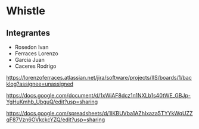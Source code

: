 # Whistle
## Integrantes
* Rosedon Ivan
* Ferraces Lorenzo
* Garcia Juan
* Caceres Rodrigo

https://lorenzoferraces.atlassian.net/jira/software/projects/IIS/boards/1/backlog?assignee=unassigned

https://docs.google.com/document/d/1xWiAF8dcz1n1NXLb1s40tWE_GBJp-YgHuKmhb_UbguQ/edit?usp=sharing

https://docs.google.com/spreadsheets/d/1IKBUVba1AZhIxaza5TYYkWqUZZqF87Vzn6OVkckcYZQ/edit?usp=sharing
